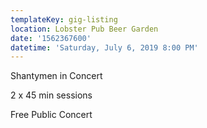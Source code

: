 ```yaml
---
templateKey: gig-listing
location: Lobster Pub Beer Garden
date: '1562367600'
datetime: 'Saturday, July 6, 2019 8:00 PM'
---
```

Shantymen in Concert

2 x 45 min sessions

Free Public Concert
